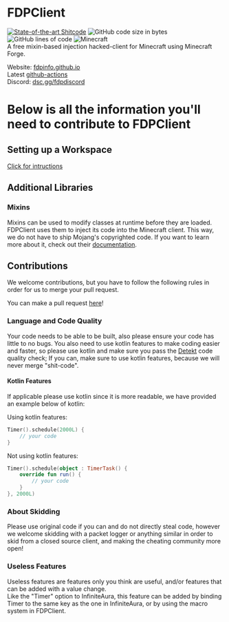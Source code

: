 # FDPClient 
[![State-of-the-art Shitcode](https://img.shields.io/static/v1?label=State-of-the-art&message=Shitcode&color=7B5804)](https://github.com/trekhleb/state-of-the-art-shitcode)
![GitHub code size in bytes](https://img.shields.io/github/languages/code-size/SkidderMC/FDPClient)
![GitHub lines of code](https://tokei.rs/b1/github/SkidderMC/FDPClient)
![Minecraft](https://img.shields.io/badge/game-Minecraft-brightgreen)  
A free mixin-based injection hacked-client for Minecraft using Minecraft Forge.

Website: [fdpinfo.github.io](https://fdpinfo.github.io)  
Latest [github-actions](https://github.com/SkidderMC/FDPClient/actions/workflows/build.yml?query=event%3Apush)  
Discord: [dsc.gg/fdpdiscord](https://dsc.gg/fdpdiscord)


# Below is all the information you'll need to contribute to FDPClient
## Setting up a Workspace
[Click for intructions](WORKSPACE.md)

## Additional Libraries
### Mixins
Mixins can be used to modify classes at runtime before they are loaded. FDPClient uses them to inject its code into the Minecraft client. This way, we do not have to ship Mojang's copyrighted code. If you want to learn more about it, check out their [documentation](https://docs.spongepowered.org/5.1.0/en/plugin/internals/mixins.html).

## Contributions
We welcome contributions, but you have to follow the following rules in order for us to merge your pull request.

You can make a pull request [here](https://github.com/SkidderMC/FDPClient/issues)!

### Language and Code Quality
Your code needs to be able to be built, also please ensure your code has little to no bugs.
You also need to use kotlin features to make coding easier and faster, so please use kotlin and make sure you pass the [Detekt](https://github.com/detekt/detekt) code quality check; If you can, make sure to use kotlin features, because we will never merge "shit-code".

#### Kotlin Features
If applicable please use kotlin since it is more readable, we have provided an example below of kotlin:

Using kotlin features:
~~~kotlin
Timer().schedule(2000L) { 
    // your code
}
~~~
Not using kotlin features:
~~~kotlin
Timer().schedule(object : TimerTask() {
    override fun run() {
        // your code
    }
}, 2000L)
~~~

### About Skidding
Please use original code if you can and do not directly steal code, however we welcome skidding with a packet logger or anything similar in order to skid from a closed source client, and making the cheating community more open!

### Useless Features
Useless features are features only you think are useful, and/or features that can be added with a value change.  
Like the "Timer" option to InfiniteAura, this feature can be added by binding Timer to the same key as the one in InfiniteAura, or by using the macro system in FDPClient.
